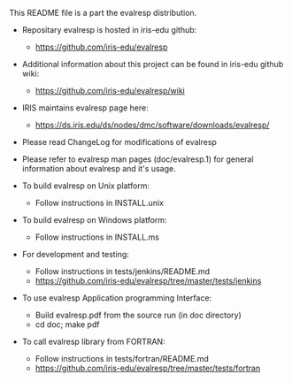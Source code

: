 
This README file is a part the evalresp distribution.

- Repositary evalresp is hosted in iris-edu github: 
   * https://github.com/iris-edu/evalresp

- Additional information about this project can be found in iris-edu
  github wiki:
   * https://github.com/iris-edu/evalresp/wiki

- IRIS maintains evalresp page here:
   * https://ds.iris.edu/ds/nodes/dmc/software/downloads/evalresp/

- Please read ChangeLog for modifications of evalresp

- Please refer to evalresp man pages (doc/evalresp.1) for general
  information about evalresp and it's usage.

- To build evalresp on Unix platform:
   * Follow instructions in INSTALL.unix
     
- To build evalresp on Windows platform:
   * Follow instructions in INSTALL.ms

- For development and testing:
   * Follow instructions in tests/jenkins/README.md
   * https://github.com/iris-edu/evalresp/tree/master/tests/jenkins

- To use evalresp Application programming Interface:
   * Build evalresp.pdf from the source run (in doc directory)
   * cd doc; make pdf

- To call evalresp library from FORTRAN:
   * Follow instructions in tests/fortran/README.md
   * https://github.com/iris-edu/evalresp/tree/master/tests/fortran


